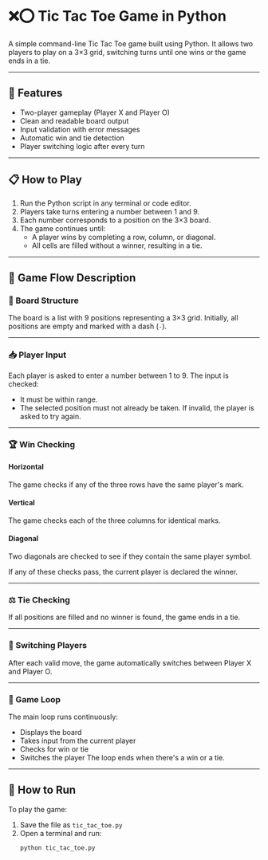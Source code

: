 # ❌⭕ Tic Tac Toe Game in Python

A simple command-line Tic Tac Toe game built using Python. It allows two players to play on a 3×3 grid, switching turns until one wins or the game ends in a tie.

---

## 🧠 Features

- Two-player gameplay (Player X and Player O)
- Clean and readable board output
- Input validation with error messages
- Automatic win and tie detection
- Player switching logic after every turn

---

## 📋 How to Play

1. Run the Python script in any terminal or code editor.
2. Players take turns entering a number between 1 and 9.
3. Each number corresponds to a position on the 3×3 board.
4. The game continues until:
   - A player wins by completing a row, column, or diagonal.
   - All cells are filled without a winner, resulting in a tie.

---

## 🧩 Game Flow Description

### 🔢 Board Structure
The board is a list with 9 positions representing a 3×3 grid. Initially, all positions are empty and marked with a dash (`-`).

---

### 📥 Player Input
Each player is asked to enter a number between 1 to 9. The input is checked:
- It must be within range.
- The selected position must not already be taken.
If invalid, the player is asked to try again.

---

### 🏆 Win Checking

#### Horizontal
The game checks if any of the three rows have the same player's mark.

#### Vertical
The game checks each of the three columns for identical marks.

#### Diagonal
Two diagonals are checked to see if they contain the same player symbol.

If any of these checks pass, the current player is declared the winner.

---

### ⚖️ Tie Checking
If all positions are filled and no winner is found, the game ends in a tie.

---

### 🔄 Switching Players
After each valid move, the game automatically switches between Player X and Player O.

---

### 🔁 Game Loop
The main loop runs continuously:
- Displays the board
- Takes input from the current player
- Checks for win or tie
- Switches the player
The loop ends when there's a win or a tie.

---

## 🚀 How to Run

To play the game:
1. Save the file as `tic_tac_toe.py`
2. Open a terminal and run:
   ```bash
   python tic_tac_toe.py
